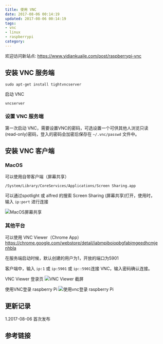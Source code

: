 ```yaml
---
title: 使用 VNC
date: 2017-08-06 00:14:19
updated: 2017-08-06 00:14:19
tags:
- vnc
- linux
- raspberrypi
category:
---
```


欢迎访问新站点: <https://www.yidiankuaile.com/post/raspberrypi-vnc>

## 安装 VNC 服务端

```
sudo apt-get install tightvncserver
```

启动 VNC
```
vncserver
```

### 设置 VNC 服务端
第一次启动 VNC，需要设置VNC的密码，可选设置一个可供其他人浏览只读(read-only)密码，登入的密码会加密后保存在 `~/.vnc/passwd` 文件中。

## 安装 VNC 客户端

### MacOS
可以使用自带客户端（屏幕共享）

```
/System/Library/CoreServices/Applications/Screen Sharing.app
```

可以通过spotlight 或 alfred 的搜索 Screen Sharing (屏幕共享)打开，使用时，输入 `ip:port` 进行连接

![MacOS屏幕共享](https://static.lidong.me/img/blog/t9IaxaqawMpf.png)

### 其他平台
可以使用 VNC Viewer（Chrome App）
https://chrome.google.com/webstore/detail/iabmpiboiopbgfabjmgeedhcmjenhbla

在服务端启动时候，默认创建的用户为1，开放的端口为5901

客户端中，输入 `ip:1` 或 `ip:5901` 或 `ip::5901`连接 VNC，输入密码确认连接。

VNC Viewer 登录页
![VNC Viewer 截屏](https://static.lidong.me/img/blog/5WEtijRrqiUw.png)

使用VNC登录 raspberry Pi
![使用vnc登录 raspberry Pi](https://static.lidong.me/img/blog/7yO0KhNoyl6U.png)

## 更新记录

1.2017-08-06 首次发布

## 参考链接
